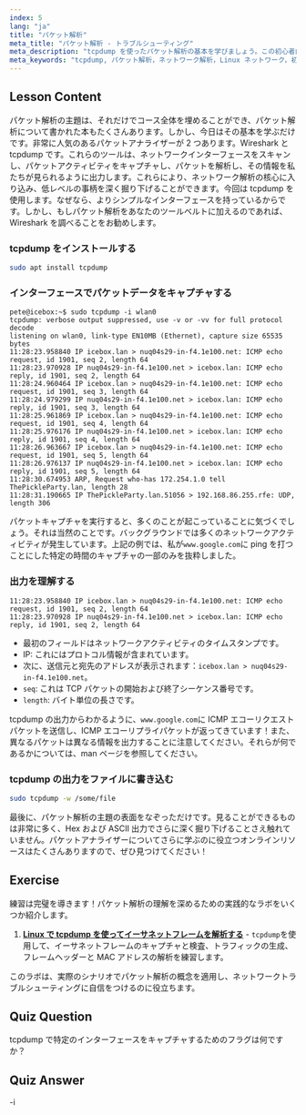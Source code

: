```yaml
---
index: 5
lang: "ja"
title: "パケット解析"
meta_title: "パケット解析 - トラブルシューティング"
meta_description: "tcpdump を使ったパケット解析の基本を学びましょう。この初心者向けの Linux ガイドで、ネットワークトラフィックを理解し、データをキャプチャし、出力を解釈する方法を学びます。"
meta_keywords: "tcpdump, パケット解析，ネットワーク解析，Linux ネットワーク，初心者向けチュートリアル，Wireshark, Linux コマンド，ネットワークトラフィック"
---
```


## Lesson Content

パケット解析の主題は、それだけでコース全体を埋めることができ、パケット解析について書かれた本もたくさんあります。しかし、今日はその基本を学ぶだけです。非常に人気のあるパケットアナライザーが 2 つあります。Wireshark と tcpdump です。これらのツールは、ネットワークインターフェースをスキャンし、パケットアクティビティをキャプチャし、パケットを解析し、その情報を私たちが見られるように出力します。これらにより、ネットワーク解析の核心に入り込み、低レベルの事柄を深く掘り下げることができます。今回は tcpdump を使用します。なぜなら、よりシンプルなインターフェースを持っているからです。しかし、もしパケット解析をあなたのツールベルトに加えるのであれば、Wireshark を調べることをお勧めします。

### tcpdump をインストールする

```bash
sudo apt install tcpdump
```

### インターフェースでパケットデータをキャプチャする

```plaintext
pete@icebox:~$ sudo tcpdump -i wlan0
tcpdump: verbose output suppressed, use -v or -vv for full protocol decode
listening on wlan0, link-type EN10MB (Ethernet), capture size 65535 bytes
11:28:23.958840 IP icebox.lan > nuq04s29-in-f4.1e100.net: ICMP echo request, id 1901, seq 2, length 64
11:28:23.970928 IP nuq04s29-in-f4.1e100.net > icebox.lan: ICMP echo reply, id 1901, seq 2, length 64
11:28:24.960464 IP icebox.lan > nuq04s29-in-f4.1e100.net: ICMP echo request, id 1901, seq 3, length 64
11:28:24.979299 IP nuq04s29-in-f4.1e100.net > icebox.lan: ICMP echo reply, id 1901, seq 3, length 64
11:28:25.961869 IP icebox.lan > nuq04s29-in-f4.1e100.net: ICMP echo request, id 1901, seq 4, length 64
11:28:25.976176 IP nuq04s29-in-f4.1e100.net > icebox.lan: ICMP echo reply, id 1901, seq 4, length 64
11:28:26.963667 IP icebox.lan > nuq04s29-in-f4.1e100.net: ICMP echo request, id 1901, seq 5, length 64
11:28:26.976137 IP nuq04s29-in-f4.1e100.net > icebox.lan: ICMP echo reply, id 1901, seq 5, length 64
11:28:30.674953 ARP, Request who-has 172.254.1.0 tell ThePickleParty.lan, length 28
11:28:31.190665 IP ThePickleParty.lan.51056 > 192.168.86.255.rfe: UDP, length 306
```

パケットキャプチャを実行すると、多くのことが起こっていることに気づくでしょう。それは当然のことです。バックグラウンドでは多くのネットワークアクティビティが発生しています。上記の例では、私が`www.google.com`に ping を打つことにした特定の時間のキャプチャの一部のみを抜粋しました。

### 出力を理解する

```plaintext
11:28:23.958840 IP icebox.lan > nuq04s29-in-f4.1e100.net: ICMP echo request, id 1901, seq 2, length 64
11:28:23.970928 IP nuq04s29-in-f4.1e100.net > icebox.lan: ICMP echo reply, id 1901, seq 2, length 64
```

- 最初のフィールドはネットワークアクティビティのタイムスタンプです。
- IP: これにはプロトコル情報が含まれています。
- 次に、送信元と宛先のアドレスが表示されます：`icebox.lan > nuq04s29-in-f4.1e100.net`。
- `seq`: これは TCP パケットの開始および終了シーケンス番号です。
- `length`: バイト単位の長さです。

tcpdump の出力からわかるように、`www.google.com`に ICMP エコーリクエストパケットを送信し、ICMP エコーリプライパケットが返ってきています！また、異なるパケットは異なる情報を出力することに注意してください。それらが何であるかについては、man ページを参照してください。

### tcpdump の出力をファイルに書き込む

```bash
sudo tcpdump -w /some/file
```

最後に、パケット解析の主題の表面をなぞっただけです。見ることができるものは非常に多く、Hex および ASCII 出力でさらに深く掘り下げることさえ触れていません。パケットアナライザーについてさらに学ぶのに役立つオンラインリソースはたくさんありますので、ぜひ見つけてください！

## Exercise

練習は完璧を導きます！パケット解析の理解を深めるための実践的なラボをいくつか紹介します。

1. **[Linux で tcpdump を使ってイーサネットフレームを解析する](https://labex.io/ja/labs/linux-analyze-ethernet-frames-with-tcpdump-in-linux-592765)** - `tcpdump`を使用して、イーサネットフレームのキャプチャと検査、トラフィックの生成、フレームヘッダーと MAC アドレスの解析を練習します。

このラボは、実際のシナリオでパケット解析の概念を適用し、ネットワークトラブルシューティングに自信をつけるのに役立ちます。

## Quiz Question

tcpdump で特定のインターフェースをキャプチャするためのフラグは何ですか？

## Quiz Answer

-i

